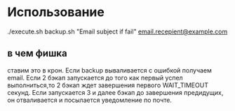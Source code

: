 # Использование

./execute.sh backup.sh "Email subject if fail" email.recepient@example.com

## в чем фишка
ставим это в крон. Если backup вываливается с ошибкой получаем email.
Если 2 бэкап запускается до того как первый успел выполниться,то 2 бэкап ждет завершения первого WAIT_TIMEOUT секунд.
Если запускается 3 и далее бэкап до завершения предидущих, он отваливается и посылается уведомление по почте.